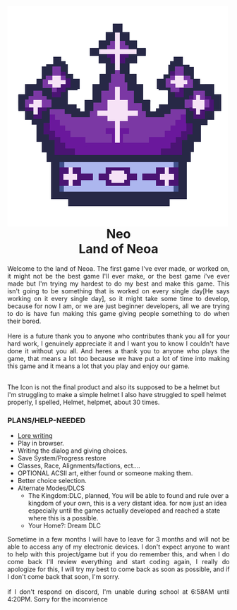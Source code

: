 <h1 align="center"> <img align="left" src="Docs/Images/Neoa-Icon.png"> 
<br>
Neo<br>Land of Neoa</h1>

<p align="justify">Welcome to the land of Neoa. The first game I've ever made, or worked on, it might not be the best game I'll ever make, or the best game i've ever made but I'm trying my hardest to do my best and make this game. This isn't going to be something that is worked on every single day[He says working on it every single day], so it might take some time to develop, because for now I am, or we are just beginner developers, all we are trying to do is have fun making this game giving people something to do when their bored.
<br><br>
Here is a future thank you to anyone who contributes thank you all for your hard work, I genuinely appreciate it and I want you to know I couldn't have done it without you all. And heres a thank you to anyone who plays the game, that means a lot too because we have put a lot of time into making this game and it means a lot that you play and enjoy our game. 
<br><br>

The Icon is not the final product and also its supposed to be a helmet but I'm struggling to make a simple helmet I also have struggled to spell helmet properly, I spelled, Helmet, helpmet, about 30 times.
</p>

<h3>PLANS/HELP-NEEDED</h3>

- <a href="https://github.com/DELUXEHUNTER/neo/blob/Master/Lore/Lore.md">Lore writing</a>
- Play in browser. 
- Writing the dialog and giving choices.
- Save System/Progress restore
- Classes, Race, Alignments/factions, ect.... 
- OPTIONAL ACSII art, either found or someone making them.
- Better choice selection.
- Alternate Modes/DLCS
    - The Kingdom:DLC, planned, You will be able to found and rule over a kingdom of your own, this is a very distant idea. for now just an idea especially until the games actually developed and reached a state where this is a possible.
    - Your Home?: Dream DLC

<p align="justify">Sometime in a few months I will have to leave for 3 months and will not be able to access any of my electronic devices. I don't expect anyone to want to help with this project/game but if you do remember this, and when I do come back I'll review everything and start coding again, I really do apologize for this, I will try my best to come back as soon as possible, and if I don't come back that soon, I'm sorry.
<br><br> 
if I don't respond on discord, I'm unable during school at 6:58AM until 4:20PM. Sorry for the inconvience
</p>
